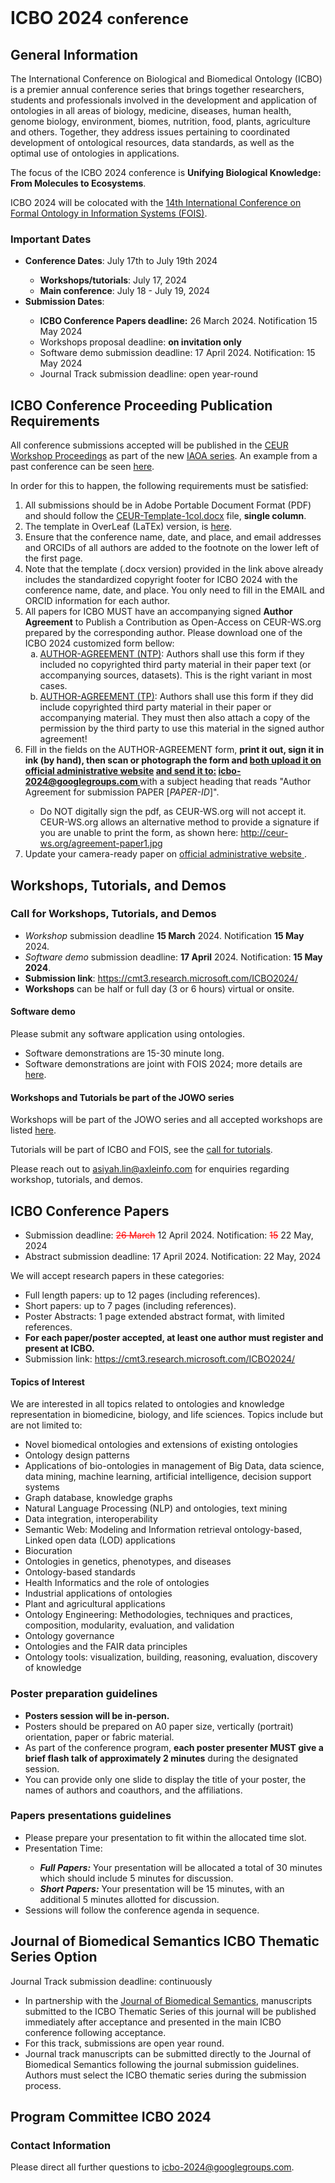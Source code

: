 <br>
<h1> ICBO 2024 <small>conference</small></h1>

## General Information 

The International Conference on Biological and Biomedical Ontology
(ICBO) is a premier annual conference series that brings together
researchers, students and professionals involved in the development
and application of ontologies in all areas of biology, medicine,
diseases, human health, genome biology, environment, biomes,
nutrition, food, plants, agriculture and others. Together, they
address issues pertaining to coordinated development of ontological
resources, data standards, as well as the optimal use of ontologies in
applications.

The focus of the ICBO 2024 conference is <b> Unifying Biological
Knowledge: From Molecules to Ecosystems</b>.

ICBO 2024 will be colocated with the <a
href="https://www.utwente.nl/en/eemcs/fois2024/">14th International
Conference on Formal Ontology in Information Systems (FOIS)</a>.

### Important Dates 

  <ul>
    <li><b>Conference Dates</b>: July 17th to July 19th 2024</li> 
    <ul>
        <li><b>Workshops/tutorials</b>: July 17, 2024</li>
        <li><b>Main conference</b>: July 18 - July 19, 2024</li>
    </ul>
    <li><b>Submission Dates</b>:</li> 
    <ul>
        <li> <b>ICBO Conference Papers deadline:</b> 26 March 2024. Notification 15 May 2024</li>
        <li>Workshops proposal deadline: <b>on invitation only</b></li> 
        <li>Software demo submission deadline: 17 April 2024. Notification: 15 May 2024</li>
        <li>Journal Track submission deadline: open year-round</li>
    </ul>
  </ul>

## ICBO Conference Proceeding Publication Requirements

All conference submissions accepted will be published in the <a href="http://ceur-ws.org/" target="_blank">CEUR Workshop Proceedings</a> as part of the new <a href="http://ceur-ws.org/iaoa.html" target="_blank">IAOA series</a>. 
An example from a past conference can be seen <a href="https://ceur-ws.org/Vol-3603/" target="_blank">here</a>.

In order for this to happen, the following requirements must be satisfied:

<ol type="1">            
    <li>All submissions should be in Adobe Portable Document Format (PDF) and should follow the <a href="../papers/CEUR-Template-1col.docx" target="_blank"> CEUR-Template-1col.docx</a> file, <b>single column</b>.</li>
    <li>The template in OverLeaf (LaTEx) version, is <a href="https://www.overleaf.com/latex/templates/template-for-submissions-to-ceur-workshop-proceedings-ceur-ws-dot-org/wqyfdgftmcfw" target="_blank"> here</a>. 
    <li>Ensure that the conference name, date, and place, and email addresses and ORCIDs of all authors are added to the footnote on the lower left of the first page.</li>
    <li>Note that the template (.docx version) provided in the link above already includes the standardized copyright footer for ICBO 2024 with the conference name, date, and place. You only need to fill in the EMAIL and ORCID information for each author.</li>
    <li>All papers for ICBO MUST have an accompanying signed <b>Author Agreement</b> to Publish a Contribution as Open-Access on CEUR-WS.org prepared by the corresponding author. Please download one of the ICBO 2024 customized form bellow:
        <ol type="a"> 
        <li><a href="https://ceur-ws.org/ceur-author-agreement-ccby-ntp.pdf?ver=2021-02-12" target="_blank">AUTHOR-AGREEMENT (NTP)</a>: Authors shall use this form if they included no copyrighted third party material in their paper text (or accompanying sources, datasets). This is the right variant in most cases.</li>
        <li><a href="https://ceur-ws.org/ceur-author-agreement-ccby-tp.pdf?ver=2021-02-12" target="_blank">AUTHOR-AGREEMENT (TP)</a>: Authors shall use this form if they did include copyrighted third party material in their paper or accompanying material. They must then also attach a copy of the permission by the third party to use this material in the signed author agreement!</li>
        </ol>
        <li>Fill in the fields on the AUTHOR-AGREEMENT form, <b>print
    it out, sign it in ink (by hand), then scan or photograph the form
    and <u>both upload it on</u> <a
    href="https://cmt3.research.microsoft.com/User/Login?ReturnUrl=%2FICBO2024%2F"
    target="_blank">official administrative website</a> <u>and send it
    to:</u>  <a
    href="mailto:icbo-2024@googlegroups.com?subject=Author
    Agreement for submission PAPER ">icbo-2024@googlegroups.com
    </a>
        </b> with a subject heading that reads "Author Agreement for submission PAPER [<i>PAPER-ID</i>]".</li>
        <ul><li>Do NOT digitally sign the pdf, as CEUR-WS.org will not accept it. CEUR-WS.org allows an alternative method to provide a signature if you are unable to print the form, as shown here: <a href="http://ceur-ws.org/agreement-paper1.jpg"
            target="_blank">http://ceur-ws.org/agreement-paper1.jpg</a>
        </li></ul>
    <li>Update your camera-ready paper on <a href="https://cmt3.research.microsoft.com/User/Login?ReturnUrl=%2FICBO2024%2F" target="_blank">official administrative website </a>.</li>
</ol>


## Workshops, Tutorials, and Demos

### Call for Workshops, Tutorials, and Demos 

<ul>
    <li><i>Workshop</i> submission deadline <b>15
    March</b> 2024. Notification <b>15 May</b> 2024.</li>
    <li><i>Software demo</i> submission deadline: <b>17
    April</b> 2024. Notification: <b>15 May 2024</b>.
    </li>
    <li><b>Submission link</b>: <a href="https://cmt3.research.microsoft.com/ICBO2024/">https://cmt3.research.microsoft.com/ICBO2024/</a> </li>
    <li><b>Workshops</b> can be half or full day (3 or 6 hours) virtual or onsite.</p> </li>
</ul>

#### Software demo
<p>Please submit any software application using ontologies.</p>
<ul>
    <li>Software demonstrations are 15-30 minute long.</li>
    <li>Software demonstrations are joint with FOIS 2024; more details
	are <a href="https://www.utwente.nl/en/eemcs/fois2024/calls/demos/">here</a>.</li>
</ul>

#### Workshops and Tutorials be part of the JOWO series

<p>Workshops will be part of the JOWO series and all accepted
workshops are listed <a
href="https://www.utwente.nl/en/eemcs/fois2024/workshops/">here</a>.
</p>

Tutorials will be part of ICBO and FOIS, see the <a href="https://www.utwente.nl/en/eemcs/fois2024/calls/tutorials/">call
for tutorials</a>.

Please reach out to asiyah.lin@axleinfo.com for enquiries regarding workshop, tutorials, and demos. 

## ICBO Conference Papers

<ul>
    <li>Submission deadline: <span style="text-decoration: line-through; color: red;">26 March</span> 12 April 2024. Notification: <span style="text-decoration: line-through; ; color: red;">15</span> 22 May, 2024</li>
    <li>Abstract submission deadline: 17 April 2024. Notification: 22 May, 2024</li>
</ul>
We will accept research papers in these categories:
<ul>
    <li>Full length papers: up to 12 pages (including references).</li>
    <li>Short papers: up to 7 pages (including references).</li>
    <li>Poster Abstracts: 1 page extended abstract format, with limited references.</li>
    <li><b>For each paper/poster accepted, at least one author must register and present at ICBO.</b></li>
    <li>Submission link: <a href="https://cmt3.research.microsoft.com/ICBO2024/">https://cmt3.research.microsoft.com/ICBO2024/</a> </li>
</ul>

#### Topics of Interest 

<p>We are interested in all topics related to ontologies and knowledge
    representation in biomedicine, biology, and life sciences. Topics
    include but are not limited to: </p>
<ul>
	<li>Novel biomedical ontologies and extensions of existing ontologies</li>
	<li>Ontology design patterns</li>
    <li>Applications of bio-ontologies in management of Big Data, data
    science, data mining, machine learning, artificial intelligence,
    decision support systems</li>
    <li>Graph database, knowledge graphs</li>
    <li>Natural Language Processing (NLP) and ontologies, text mining</li>
    <li>Data integration, interoperability</li>
    <li>Semantic Web: Modeling and Information retrieval
    ontology-based, Linked open data (LOD) applications</li>
    <li>Biocuration</li>
    <li>Ontologies in genetics, phenotypes, and diseases</li>
	<li>Ontology-based standards</li>
	<li>Health Informatics and the role of ontologies</li>
	<li>Industrial applications of ontologies</li>
    <li>Plant and agricultural applications</li>
    <li>Ontology Engineering: Methodologies, techniques and practices, composition,
        modularity, evaluation, and validation</li>
	<li>Ontology governance</li>
    <li>Ontologies and the FAIR data principles</li>
    <li>Ontology tools: visualization, building, reasoning, evaluation, discovery of
        knowledge</li>
</ul>

### Poster preparation guidelines
<ul>
    <li><b>Posters session will be in-person.</b></li>
    <li>Posters should be prepared on A0 paper size, vertically (portrait) orientation, paper
        or fabric material.</li>
    <li>As part of the conference program, <b>each poster presenter MUST give a
                brief flash talk of approximately 2 minutes</b> during
        the designated session.</li>
    <li>You can provide only one slide to display the title of your poster, the names of authors and
        coauthors, and the affiliations.</li>
</ul>

### Papers presentations guidelines 
<ul>
<!---    <li>ICBO is an <b>in-person conference</b>.</li>
    </li>
	-->
    <li>Please prepare your presentation to fit within the allocated time slot.</li>
    <li>Presentation Time:</li>
    <ul>
	<li><b><i>Full Papers:</i></b> Your presentation will be
		allocated a total of 30 minutes which should include 5 minutes for
		discussion.</li>
	<li><b><i>Short Papers:</i></b> Your presentation will be 15
		minutes, with an additional 5 minutes allotted for
		discussion.</li>
    </ul>
    <li>Sessions will follow the conference agenda in sequence.</li>
<!---    <li>All presentations are in-person. Exceptionally (e.g., if a
		visa could not be obtained), we will accommodate virtual presentations.</li>
-->
</ul>

## Journal of Biomedical Semantics ICBO Thematic Series Option

Journal Track submission deadline: continuously
<ul>
    <li>In partnership with the <a
	href="https://jbiomedsem.biomedcentral.com/">Journal of Biomedical
	Semantics</a>, manuscripts submitted to the ICBO Thematic Series
	of this journal will be published immediately after acceptance and
	presented in the main ICBO conference following acceptance.</li>
    <li>For this track, submissions are open year round.</li>
    <li>Journal track manuscripts can be submitted directly to the
	Journal of Biomedical Semantics following the journal submission
	guidelines. Authors must select the ICBO thematic series during
	the submission process.</li>
</ul>

## Program Committee ICBO 2024

<ul>
</ul>


### Contact Information 

Please direct all further questions to <a href="mailto:icbo-2024@googlegroups.com">icbo-2024@googlegroups.com</a>.


